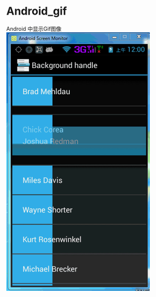 Android_gif
===========

Android 中显示Gif图像
![Android_gif](https://github.com/longtaoge/drag-sort-listview/blob/master/drag_sort_demos.gif)

